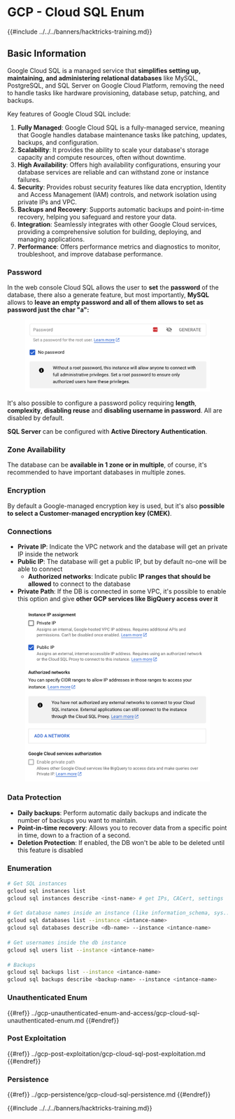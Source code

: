 # GCP - Cloud SQL Enum

{{#include ../../../banners/hacktricks-training.md}}

## Basic Information

Google Cloud SQL is a managed service that **simplifies setting up, maintaining, and administering relational databases** like MySQL, PostgreSQL, and SQL Server on Google Cloud Platform, removing the need to handle tasks like hardware provisioning, database setup, patching, and backups.

Key features of Google Cloud SQL include:

1. **Fully Managed**: Google Cloud SQL is a fully-managed service, meaning that Google handles database maintenance tasks like patching, updates, backups, and configuration.
2. **Scalability**: It provides the ability to scale your database's storage capacity and compute resources, often without downtime.
3. **High Availability**: Offers high availability configurations, ensuring your database services are reliable and can withstand zone or instance failures.
4. **Security**: Provides robust security features like data encryption, Identity and Access Management (IAM) controls, and network isolation using private IPs and VPC.
5. **Backups and Recovery**: Supports automatic backups and point-in-time recovery, helping you safeguard and restore your data.
6. **Integration**: Seamlessly integrates with other Google Cloud services, providing a comprehensive solution for building, deploying, and managing applications.
7. **Performance**: Offers performance metrics and diagnostics to monitor, troubleshoot, and improve database performance.

### Password

In the web console Cloud SQL allows the user to **set** the **password** of the database, there also a generate feature, but most importantly, **MySQL** allows to **leave an empty password and all of them allows to set as password just the char "a":**

<figure><img src="../../../images/image (14).png" alt=""><figcaption></figcaption></figure>

It's also possible to configure a password policy requiring **length**, **complexity**, **disabling reuse** and **disabling username in password**. All are disabled by default.

**SQL Server** can be configured with **Active Directory Authentication**.

### Zone Availability

The database can be **available in 1 zone or in multiple**, of course, it's recommended to have important databases in multiple zones.

### Encryption

By default a Google-managed encryption key is used, but it's also **possible to select a Customer-managed encryption key (CMEK)**.

### Connections

- **Private IP**: Indicate the VPC network and the database will get an private IP inside the network
- **Public IP**: The database will get a public IP, but by default no-one will be able to connect
  - **Authorized networks**: Indicate public **IP ranges that should be allowed** to connect to the database
- **Private Path**: If the DB is connected in some VPC, it's possible to enable this option and give **other GCP services like BigQuery access over it**

<figure><img src="../../../images/image (15).png" alt=""><figcaption></figcaption></figure>

### Data Protection

- **Daily backups**: Perform automatic daily backups and indicate the number of backups you want to maintain.
- **Point-in-time recovery**: Allows you to recover data from a specific point in time, down to a fraction of a second.
- **Deletion Protection**: If enabled, the DB won't be able to be deleted until this feature is disabled

### Enumeration

```bash
# Get SQL instances
gcloud sql instances list
gcloud sql instances describe <inst-name> # get IPs, CACert, settings

# Get database names inside an instance (like information_schema, sys...)
gcloud sql databases list --instance <intance-name>
gcloud sql databases describe <db-name> --instance <intance-name>

# Get usernames inside the db instance
gcloud sql users list --instance <intance-name>

# Backups
gcloud sql backups list --instance <intance-name>
gcloud sql backups describe <backup-name> --instance <intance-name>
```

### Unauthenticated Enum

{{#ref}}
../gcp-unauthenticated-enum-and-access/gcp-cloud-sql-unauthenticated-enum.md
{{#endref}}

### Post Exploitation

{{#ref}}
../gcp-post-exploitation/gcp-cloud-sql-post-exploitation.md
{{#endref}}

### Persistence

{{#ref}}
../gcp-persistence/gcp-cloud-sql-persistence.md
{{#endref}}

{{#include ../../../banners/hacktricks-training.md}}
